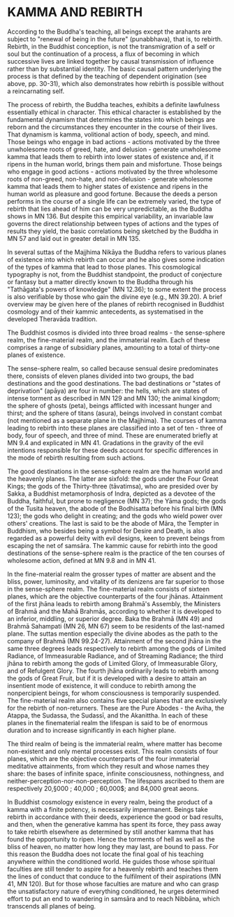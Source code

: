 # KAMMA AND REBIRTH

According to the Buddha's teaching, all beings except the arahants are subject to "renewal of being in the future" (punabbhava), that is, to rebirth. Rebirth, in the Buddhist conception, is not the transmigration of a self or soul but the continuation of a process, a flux of becoming in which successive lives are linked together by causal transmission of influence rather than by substantial identity. The basic causal pattern underlying the process is that defined by the teaching of dependent origination (see above, pp. 30-31), which also demonstrates how rebirth is possible without a reincarnating self.

The process of rebirth, the Buddha teaches, exhibits a definite lawfulness essentially ethical in character. This ethical character is established by the fundamental dynamism that determines the states into which beings are reborn and the circumstances they encounter in the course of their lives. That dynamism is kamma, volitional action of body, speech, and mind. Those beings who engage in bad actions - actions motivated by the three unwholesome roots of greed, hate, and delusion - generate unwholesome kamma that leads them to rebirth into lower states of existence and, if it ripens in the human world, brings them pain and misfortune. Those beings who engage in good actions - actions motivated by the three wholesome roots of non-greed, non-hate, and non-delusion - generate wholesome kamma that leads them to higher states of existence and ripens in the human world as pleasure and good fortune. Because the deeds a person performs in the course of a single life can be extremely varied, the type of rebirth that lies ahead of him can be very unpredictable, as the Buddha shows in MN 136. But despite this empirical variability, an invariable law governs the
direct relationship between types of actions and the types of results they yield, the basic correlations being sketched by the Buddha in MN 57 and laid out in greater detail in MN 135.

In several suttas of the Majjhima Nikāya the Buddha refers to various planes of existence into which rebirth can occur and he also gives some indication of the types of kamma that lead to those planes. This cosmological typography is not, from the Buddhist standpoint, the product of conjecture or fantasy but a matter directly known to the Buddha through his "Tathāgata's powers of knowledge" (MN 12.36); to some extent the process is also verifiable by those who gain the divine eye (e.g., MN 39.20). A brief overview may be given here of the planes of rebirth recognised in Buddhist cosmology and of their kammic antecedents, as systematised in the developed Theravāda tradition.

The Buddhist cosmos is divided into three broad realms - the sense-sphere realm, the fine-material realm, and the immaterial realm. Each of these comprises a range of subsidiary planes, amounting to a total of thirty-one planes of existence.

The sense-sphere realm, so called because sensual desire predominates there, consists of eleven planes divided into two groups, the bad destinations and the good destinations. The bad destinations or "states of deprivation" (apāya) are four in number: the hells, which are states of intense torment as described in MN 129 and MN 130; the animal kingdom; the sphere of ghosts (peta), beings afflicted with incessant hunger and thirst; and the sphere of titans (asura), beings involved in constant combat (not mentioned as a separate plane in the Majjhima). The courses of kamma leading to rebirth into these planes are classified into a set of ten - three of body, four of speech, and three of mind. These are enumerated briefly at MN 9.4 and explicated in MN 41. Gradations in the gravity of the evil intentions responsible for these deeds account for specific differences in the mode of rebirth resulting from such actions.

The good destinations in the sense-sphere realm are the human world and the heavenly planes. The latter are sixfold: the gods under the Four Great Kings; the gods of the Thirty-three (tāvatimsa), who are presided over by Sakka, a Buddhist metamorphosis of Indra, depicted as a devotee of the Buddha, faithful, but prone to negligence (MN 37); the Yāma gods; the gods of the Tusita heaven, the abode of the Bodhisatta before his final
birth (MN 123); the gods who delight in creating; and the gods who wield power over others' creations. The last is said to be the abode of Māra, the Tempter in Buddhism, who besides being a symbol for Desire and Death, is also regarded as a powerful deity with evil designs, keen to prevent beings from escaping the net of samsāra. The kammic cause for rebirth into the good destinations of the sense-sphere realm is the practice of the ten courses of wholesome action, defined at MN 9.8 and in MN 41.

In the fine-material realm the grosser types of matter are absent and the bliss, power, luminosity, and vitality of its denizens are far superior to those in the sense-sphere realm. The fine-material realm consists of sixteen planes, which are the objective counterparts of the four jhānas. Attainment of the first jhāna leads to rebirth among Brahmā's Assembly, the Ministers of Brahmā and the Mahā Brahmās, according to whether it is developed to an inferior, middling, or superior degree. Baka the Brahmā (MN 49) and Brahmā Sahampati (MN 26, MN 67) seem to be residents of the last-named plane. The suttas mention especially the divine abodes as the path to the company of Brahmā (MN 99.24-27). Attainment of the second jhāna in the same three degrees leads respectively to rebirth among the gods of Limited Radiance, of Immeasurable Radiance, and of Streaming Radiance; the third jhāna to rebirth among the gods of Limited Glory, of Immeasurable Glory, and of Refulgent Glory. The fourth jhāna ordinarily leads to rebirth among the gods of Great Fruit, but if it is developed with a desire to attain an insentient mode of existence, it will conduce to rebirth among the nonpercipient beings, for whom consciousness is temporarily suspended. The fine-material realm also contains five special planes that are exclusively for the rebirth of non-returners. These are the Pure Abodes - the Aviha, the Atappa, the Sudassa, the Sudassī, and the Akanittha. In each of these planes in the finematerial realm the lifespan is said to be of enormous duration and to increase significantly in each higher plane.

The third realm of being is the immaterial realm, where matter has become non-existent and only mental processes exist. This realm consists of four planes, which are the objective counterparts of the four immaterial meditative attainments, from which they result and whose names they share: the bases of infinite space, infinite consciousness, nothingness,
and neither-perception-nor-non-perception. The lifespans ascribed to them are respectively 20,§000 ; 40,000 ; 60,000$; and 84,000 great aeons.

In Buddhist cosmology existence in every realm, being the product of a kamma with a finite potency, is necessarily impermanent. Beings take rebirth in accordance with their deeds, experience the good or bad results, and then, when the generative kamma has spent its force, they pass away to take rebirth elsewhere as determined by still another kamma that has found the opportunity to ripen. Hence the torments of hell as well as the bliss of heaven, no matter how long they may last, are bound to pass. For this reason the Buddha does not locate the final goal of his teaching anywhere within the conditioned world. He guides those whose spiritual faculties are still tender to aspire for a heavenly rebirth and teaches them the lines of conduct that conduce to the fulfilment of their aspirations (MN 41, MN 120). But for those whose faculties are mature and who can grasp the unsatisfactory nature of everything conditioned, he urges determined effort to put an end to wandering in samsāra and to reach Nibbāna, which transcends all planes of being.